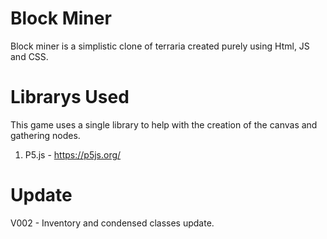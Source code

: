 # Block Miner
Block miner is a simplistic clone of terraria created purely using Html, JS and CSS.

# Librarys Used
This game uses a single library to help with the creation of the canvas and gathering nodes.
1. P5.js - https://p5js.org/

# Update
V002 - Inventory and condensed classes update.